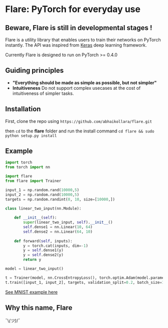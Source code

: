 # Flare: PyTorch for everyday use

## Beware, Flare is still in developmental stages !

Flare is a utility library that enables users to train their networks on PyTorch instantly. The API was inspired from [Keras](https://github.com/keras-team/keras) deep learning framework.

Currently Flare is designed to run on PyTorch >= 0.4.0

## Guiding principles
- **"Everything should be made as simple as possible, but not simpler"**
- **Intuitiveness** Do not support complex usecases at the cost of intuitiveness of simpler tasks.


## Installation
First, clone the repo using
`https://github.com/abhaikollara/flare.git`

then `cd` to the **flare** folder and run the install command
`
cd flare && sudo python setup.py install
`

## Example
```python
import torch
from torch import nn

import flare
from flare import Trainer

input_1 = np.random.rand(10000,5)
input_2 = np.random.rand(10000,5)
targets = np.random.randint(0, 10, size=[10000,])

class linear_two_input(nn.Module):
    
    def __init__(self):
        super(linear_two_input, self).__init__()
        self.dense1 = nn.Linear(10, 64)
        self.dense2 = nn.Linear(64, 10)
    
    def forward(self, inputs):
        y = torch.cat(inputs, dim=-1)
        y = self.dense1(y)
        y = self.dense2(y)
        return y

model = linear_two_input()

t = Trainer(model, nn.CrossEntropyLoss(), torch.optim.Adam(model.parameters()))
t.train([input_1, input_2], targets, validation_split=0.2, batch_size=128)
```


[See MNIST example here](https://github.com/abhaikollara/flare/blob/master/examples/mnist.py)

## Why this name, Flare

 ¯\\_(ツ)_/¯
